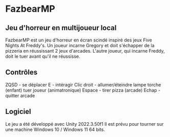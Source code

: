 # FazbearMP
## Jeu d'horreur en multijoueur local

FazbearMP est un jeu d'horreur en écran scindé inspiré des jeux Five Nights At Freddy's.
Un joueur incarne Gregory et doit s'échapper de la pizzeria en réussissant 2 jeux d'arcades.
L'autre joueur, qui incarne Freddy, doit le tuer avant qu'il ne réussisse.

## Contrôles
ZQSD - se déplacer
E - intéragir
Clic droit - allumer/éteindre lampe torche (enfant)
             tuer joueur (animatronique)
Espace - tirer pizza (arcade)
Echap - quitter arcade

## Logiciel
Le jeu a été développé avec Unity 2022.3.50f1
Il est prévu pour tourner sur une machine Windows 10 / Windows 11 64 bits.
